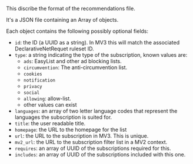 This discribe the format of the recommendations file.

It's a JSON file containing an Array of objects.

Each object contains the following possibly optional fields:

- `id`: the ID (a UUID as a string). In MV3 this will match the associated DeclarativeNetRequet ruleset ID.
- `type`: a string indicating the type of the subscription, known values are:
  * `ads`: EasyList and other ad blocking lists.
  * `circumvention`: The anti-circumvention list.
  * `cookies`
  * `notification`
  * `privacy`
  * `social`
  * `allowing`: allow-list.
  * other values can exist
- `languages`: an array of two letter language codes that represent the languages the subscription is suited for.
- `title`: the user readable title.
- `homepage`: the URL to the homepage for the list
- `url`: the URL to the subscription in MV3. This is unique.
- `mv2_url`: the URL to the subscription filter list in a MV2 context.
- `requires`: an array of UUID of the subscriptions required for this.
- `includes`: an array of UUID of the subscriptions included with this one.
